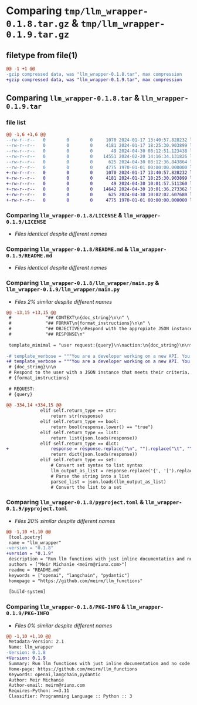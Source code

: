 # Comparing `tmp/llm_wrapper-0.1.8.tar.gz` & `tmp/llm_wrapper-0.1.9.tar.gz`

## filetype from file(1)

```diff
@@ -1 +1 @@
-gzip compressed data, was "llm_wrapper-0.1.8.tar", max compression
+gzip compressed data, was "llm_wrapper-0.1.9.tar", max compression
```

## Comparing `llm_wrapper-0.1.8.tar` & `llm_wrapper-0.1.9.tar`

### file list

```diff
@@ -1,6 +1,6 @@
--rw-r--r--   0        0        0     1070 2024-01-17 13:40:57.828232 llm_wrapper-0.1.8/LICENSE
--rw-r--r--   0        0        0     4181 2024-01-17 18:25:30.903899 llm_wrapper-0.1.8/README.md
--rw-r--r--   0        0        0       49 2024-04-30 08:12:51.123438 llm_wrapper-0.1.8/llm_wrapper/__init__.py
--rw-r--r--   0        0        0    14551 2024-02-20 14:16:34.131826 llm_wrapper-0.1.8/llm_wrapper/main.py
--rw-r--r--   0        0        0      625 2024-04-30 08:12:36.843864 llm_wrapper-0.1.8/pyproject.toml
--rw-r--r--   0        0        0     4775 1970-01-01 00:00:00.000000 llm_wrapper-0.1.8/PKG-INFO
+-rw-r--r--   0        0        0     1070 2024-01-17 13:40:57.828232 llm_wrapper-0.1.9/LICENSE
+-rw-r--r--   0        0        0     4181 2024-01-17 18:25:30.903899 llm_wrapper-0.1.9/README.md
+-rw-r--r--   0        0        0       49 2024-04-30 10:01:57.511360 llm_wrapper-0.1.9/llm_wrapper/__init__.py
+-rw-r--r--   0        0        0    14642 2024-04-30 10:01:36.273362 llm_wrapper-0.1.9/llm_wrapper/main.py
+-rw-r--r--   0        0        0      625 2024-04-30 10:02:02.607680 llm_wrapper-0.1.9/pyproject.toml
+-rw-r--r--   0        0        0     4775 1970-01-01 00:00:00.000000 llm_wrapper-0.1.9/PKG-INFO
```

### Comparing `llm_wrapper-0.1.8/LICENSE` & `llm_wrapper-0.1.9/LICENSE`

 * *Files identical despite different names*

### Comparing `llm_wrapper-0.1.8/README.md` & `llm_wrapper-0.1.9/README.md`

 * *Files identical despite different names*

### Comparing `llm_wrapper-0.1.8/llm_wrapper/main.py` & `llm_wrapper-0.1.9/llm_wrapper/main.py`

 * *Files 2% similar despite different names*

```diff
@@ -13,15 +13,15 @@
 #             "## CONTEXT\n{doc_string}\n\n" \
 #             "## FORMAT\n{format_instructions}\n\n" \
 #             "## OBJECTIVE\nRespond with the appropiate JSON instance only.\n\n" \
 #             "## RESPONSE\n"
             
 template_minimal = "user request:{query}\n\naction:\n{doc_string}\n\nformatting:\n{format_instructions}\n\nnote:\nrespond exactly as instructed without comments\n\nresponse:\n"
             
-# template_verbose = """You are a developer working on a new API. You are tasked with mimicing the output of a function that returns a JSON instance.
+# template_verbose = """You are a developer working on a new API. You are tasked with mimicking the output of a function that returns a JSON instance.
 # {doc_string}\n\n
 # Respond to the user with a JSON instance that meets their criteria. Do not respond with anything else but the json instance.
 # {format_instructions}
     
 # REQUEST:    
 # {query}
     
@@ -334,14 +334,15 @@
             elif self.return_type == str:
                 return str(response)
             elif self.return_type == bool:
                 return bool(response.lower() == "true")
             elif self.return_type == list:
                 return list(json.loads(response))
             elif self.return_type == dict:
+                response = response.replace("\n", "").replace("\t", "").replace("\r", "")
                 return dict(json.loads(response))
             elif self.return_type == set:
                 # Convert set syntax to list syntax
                 llm_output_as_list = response.replace('{', '[').replace('}', ']')
                 # Parse the string into a list
                 parsed_list = json.loads(llm_output_as_list)
                 # Convert the list to a set
```

### Comparing `llm_wrapper-0.1.8/pyproject.toml` & `llm_wrapper-0.1.9/pyproject.toml`

 * *Files 20% similar despite different names*

```diff
@@ -1,10 +1,10 @@
 [tool.poetry]
 name = "llm_wrapper"
-version = "0.1.8"
+version = "0.1.9"
 description = "Run llm functions with just inline documentation and no code"
 authors = ["Meir Michanie <meirm@riunx.com>"]
 readme = "README.md"
 keywords = ["openai", "langchain", "pydantic"]
 homepage = "https://github.com/meirm/llm_functions"
 
 [build-system]
```

### Comparing `llm_wrapper-0.1.8/PKG-INFO` & `llm_wrapper-0.1.9/PKG-INFO`

 * *Files 0% similar despite different names*

```diff
@@ -1,10 +1,10 @@
 Metadata-Version: 2.1
 Name: llm_wrapper
-Version: 0.1.8
+Version: 0.1.9
 Summary: Run llm functions with just inline documentation and no code
 Home-page: https://github.com/meirm/llm_functions
 Keywords: openai,langchain,pydantic
 Author: Meir Michanie
 Author-email: meirm@riunx.com
 Requires-Python: >=3.11
 Classifier: Programming Language :: Python :: 3
```

